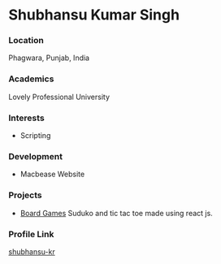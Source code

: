 # Shubhansu Kumar Singh

### Location

Phagwara, Punjab, India

### Academics

Lovely Professional University

### Interests

- Scripting

### Development

- Macbease Website

### Projects

- [Board Games](https://github.com/shubhansu-kr/Project-BoardGames) Suduko and tic tac toe made using react js.

### Profile Link

[shubhansu-kr](https://github.com/shubhansu-kr/)